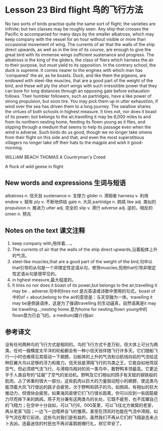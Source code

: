 # Lesson 23 Bird flight 鸟的飞行方法
No two sorts of birds practise quite the same sort of flight; the varieties are infinite; but two classes may be roughly seen. Any ship that crosses the Pacific is accompanied for many days by the smaller albatross, which may keep company with the vessel for an hour without visible or more than occasional movement of wing. The currents of air that the walls of the ship direct upwards, as well as in the line of its course, are enough to give the great bird with its immense wings sufficient sustenance and progress. The albatross is the king of the gliders, the class of fliers which harness the air to their purpose, but must yield to its opposition. In the contrary school, the duck is supreme. It comes nearer to the engines with which man has 'conquered' the air, as he boasts. Duck, and like them the pigeons, are endowed with steel-like muscles, that are a good part of the weight of the bird, and these will ply the short wings with such irresistible power that they can bore for long distances through an opposing gale before exhaustion follows. Their humbler followers, such as partridges, have a like power of strong propulsion, but soon tire. You may pick them up in utter exhaustion, if wind over the sea has driven them to a long journey. The swallow shares the virtues of both schools in highest measure. It tires not, nor does it boast of its power; but belongs to the air,travelling it may be 6,000 miles to and from its northern nesting home, feeding its flown young as it flies, and slipping through a medium that seems to help its passage even when the wind is adverse. Such birds do us good, though we no longer take omens from their flight on this side and that; and even the most superstitious villagers no longer take off their hats to the magpie and wish it good-morning.

WILLIAM BEACH THOMAS A Countryman's Creed
	
	
A flock of wild geese in flight

## New words and expressions 生词与短语

albatross n. 信天翁
sustenance n. 支撑力
glider n. 滑翔者
harness v. 利用
endow v. 赋有
ply v. 不断地供给
gale n. 大风
partridge n. 鹧鸪
like adj. 类似的
propulsion n. 推进力
utter adj. 完全的
slip v. 滑行
adverse adj. 逆的，相反的
omen n. 预兆

## Notes on the text 课文注释

1. keep company with,陪伴着....。
2. The currents of air that the walls of the ship direct upwards,沿着船体上升的气流。
3. steel-like muscles,that are a good part of the weight of the bird,句中以that引导的从句是一个非限定性定语从句，修饰muscles,但用that引导非限定性定语从句是很罕见的。
4. in hghest measure,最大程度的。
5. It tires no nor does it boast of its power,but belongs to the air,travelling it may be .. adverse.句中的tires not 是古英语或诗歌中使用的句式。boast of 中的of = about;belong to the air的意思是：与天空融为一体。travelling it may be是倒装语序，这是为了强调travelling 的生动逼真，自然语离是it may be travelling...;nesting home.意为home for nesting,flown young中的flown意为已会飞的。a medium(媒介)指air.

## 参考译文

没有任何两种鸟的飞行方式是相同的。鸟的飞行方式千差万别，但大体上可分为两类。任何一艘横度太平洋的轮船都会有一种小信天翁伴随飞行许多天。它们随船飞行一小时也难得见其扇动一下翅膀。沿船体的上升的气流和沿航线向前的气流给这种巨翼大鸟以足够的浮力和推力。信天翁是滑翔飞行的鸟类之王，它能自如地驾驭空气，但必须顺气流飞行。与滑翔鸟相对的另一类鸟中，数野鸭本领最高。它更近乎于人类自夸的“征服”了空气的发动机。野鸭及它们相似的鸽子有天赋的钢铁般的肌肉，占了体重的很大一部分。这些肌肉以巨大的力量扇动短小的翅膀，使这类鸟能顶着大风飞行很远的路才会疲劳。次于野鸭和鸽子的鸟，如鹧鸪，有相似的巨大推动力，但很快会疲劳。如果海风驱使它们飞行很长距离，你可以捡到一些因筋疲力尽而摔下来的鹧鸪。燕子充分兼有这两类鸟的长处，它既不疲劳，也不炫耀自己的飞翔力；在空中十分自如，可以飞行6，000英里，可以飞往北方做窝的老家，再从老家飞回；一边飞一边喂养会飞的雏燕，甚至在顶风时也能在气流中滑翔，似乎气流在帮它前进。这些鸟对我们是有益的，虽然我们不再从它们的飞翔姿态来占卜吉凶，连最迷信的村民也不再对喜鹊脱帽行礼，祝它早安了。
